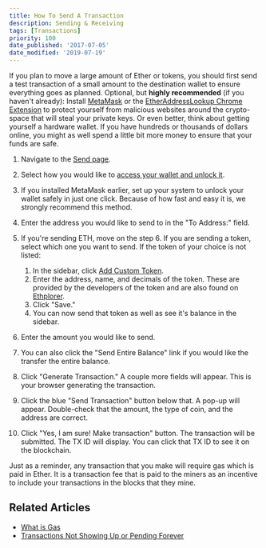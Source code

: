 ```yaml
---
title: How To Send A Transaction
description: Sending & Receiving
tags: [Transactions]
priority: 100
date_published: '2017-07-05'
date_modified: '2019-07-19'
---
```


If you plan to move a large amount of Ether or tokens, you should first send a test transaction of a small amount to the destination wallet to ensure everything goes as planned.
Optional, but **highly recommended** (if you haven't already): Install [MetaMask](/how-to/migrating/moving-from-mycrypto-to-metamask) or the [EtherAddressLookup Chrome Extension](https://chrome.google.com/webstore/detail/etheraddresslookup/pdknmigbbbhmllnmgdfalmedcmcefdfn?hl=en-GB) to protect yourself from malicious websites around the crypto-space that will steal your private keys. Or even better, think about getting yourself a hardware wallet. If you have hundreds or thousands of dollars online, you might as well spend a little bit more money to ensure that your funds are safe.

1. Navigate to the [Send page](https://mycrypto.com/account).

2. Select how you would like to [access your wallet and unlock it](/how-to/accessing-wallet/how-to-access-your-wallet-with-keystore-file).

3. If you installed MetaMask earlier, set up your system to unlock your wallet safely in just one click. Because of how fast and easy it is, we strongly recommend this method.

4. Enter the address you would like to send to in the "To Address:" field.

5. If you're sending ETH, move on the step 6. If you are sending a token, select which one you want to send. If the token of your choice is not listed:
   1. In the sidebar, click [Add Custom Token](/troubleshooting/tokens/adding-new-token-and-sending-custom-tokens).
   2. Enter the address, name, and decimals of the token. These are provided by the developers of the token and are also found on [Ethplorer](https://ethplorer.io/).
   3. Click "Save."
   4. You can now send that token as well as see it's balance in the sidebar.

6. Enter the amount you would like to send.

7. You can also click the "Send Entire Balance" link if you would like the transfer the entire balance.

8. Click "Generate Transaction." A couple more fields will appear. This is your browser generating the transaction.

9. Click the blue "Send Transaction" button below that. A pop-up will appear. Double-check that the amount, the type of coin, and the address are correct.

10. Click "Yes, I am sure! Make transaction" button. The transaction will be submitted. The TX ID will display. You can click that TX ID to see it on the blockchain.

Just as a reminder, any transaction that you make will require gas which is paid in Ether. It is a transaction fee that is paid to the miners as an incentive to include your transactions in the blocks that they mine.

## Related Articles

* [What is Gas](/general-knowledge/ethereum-blockchain/what-is-gas)
* [Transactions Not Showing Up or Pending Forever](/troubleshooting/sending/transactions-not-showing-or-pending)
